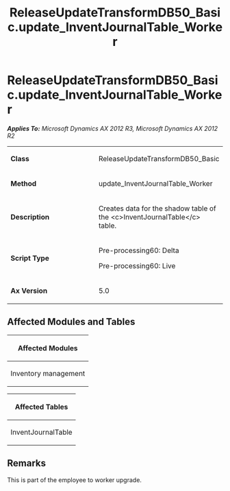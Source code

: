﻿---
title: ReleaseUpdateTransformDB50_Basic.update_InventJournalTable_Worker
TOCTitle: ReleaseUpdateTransformDB50_Basic.update_InventJournalTable_Worker
ms:assetid: f6250c69-b5af-7448-a3c7-41726eea014e
ms:mtpsurl: https://msdn.microsoft.com/en-us/library/JJ737559(v=AX.60)
ms:contentKeyID: 49712252
ms.date: 05/18/2015
mtps_version: v=AX.60
---

# ReleaseUpdateTransformDB50\_Basic.update\_InventJournalTable\_Worker 


_**Applies To:** Microsoft Dynamics AX 2012 R3, Microsoft Dynamics AX 2012 R2_

<table>
<colgroup>
<col style="width: 50%" />
<col style="width: 50%" />
</colgroup>
<tbody>
<tr class="odd">
<td><p><strong>Class</strong></p></td>
<td><p>ReleaseUpdateTransformDB50_Basic</p></td>
</tr>
<tr class="even">
<td><p><strong>Method</strong></p></td>
<td><p>update_InventJournalTable_Worker</p></td>
</tr>
<tr class="odd">
<td><p><strong>Description</strong></p></td>
<td><p>Creates data for the shadow table of the &lt;c&gt;InventJournalTable&lt;/c&gt; table.</p></td>
</tr>
<tr class="even">
<td><p><strong>Script Type</strong></p></td>
<td><p>Pre-processing60: Delta</p>
<p>Pre-processing60: Live</p></td>
</tr>
<tr class="odd">
<td><p><strong>Ax Version</strong></p></td>
<td><p>5.0</p></td>
</tr>
</tbody>
</table>


## Affected Modules and Tables

<table>
<colgroup>
<col style="width: 100%" />
</colgroup>
<thead>
<tr class="header">
<th><p>Affected Modules</p></th>
</tr>
</thead>
<tbody>
<tr class="odd">
<td><p>Inventory management</p></td>
</tr>
</tbody>
</table>


<table>
<colgroup>
<col style="width: 100%" />
</colgroup>
<thead>
<tr class="header">
<th><p>Affected Tables</p></th>
</tr>
</thead>
<tbody>
<tr class="odd">
<td><p>InventJournalTable</p></td>
</tr>
</tbody>
</table>


## Remarks

This is part of the employee to worker upgrade.

  


